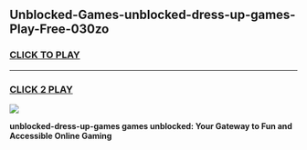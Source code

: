 
## Unblocked-Games-unblocked-dress-up-games-Play-Free-030zo
<h3>
<a href="https://premium76.site?title=unblocked-dress-up-games&ref=18A1">CLICK TO PLAY</a></h3>
<hr>

<h3>
<a href="https://premium76.site?title=unblocked-dress-up-games&ref=18A1">CLICK 2 PLAY</a>
  
</h3>

<a href="https://premium76.site?title=unblocked-dress-up-games&ref=18A1"><img src="https://clearcache.store/games.png"></a>


**unblocked-dress-up-games games unblocked: Your Gateway to Fun and Accessible Online Gaming**

